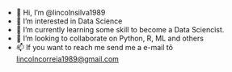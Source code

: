 - 👋 Hi, I’m @lincolnsilva1989
- 👀 I’m interested in Data Science
- 🌱 I’m currently learning some skill to become a Data Sciencist.
- 💞️ I’m looking to collaborate on Python, R, ML and others
- 📫 If you want to reach me send me a e-mail tô lincolncorreia1989@gmail.com

<!---
lincolnsilva1989/lincolnsilva1989 is a ✨ special ✨ repository because its `README.md` (this file) appears on your GitHub profile.
You can click the Preview link to take a look at your changes.
--->
